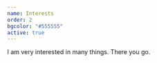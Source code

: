 ```yaml
---
name: Interests
order: 2
bgcolor: "#555555"
active: true
---
```


I am very interested in many things. There you go.